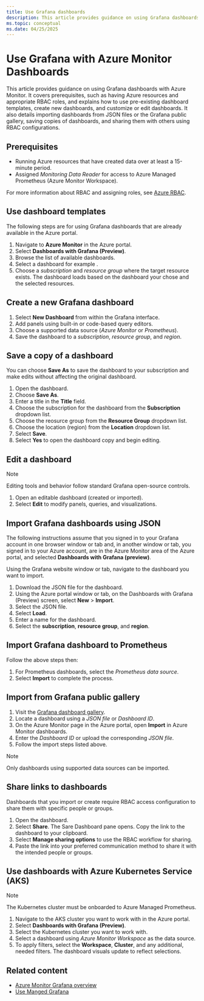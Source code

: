 ```yaml
---
title: Use Grafana dashboards
description: This article provides guidance on using Grafana dashboards with Azure Monitor. It covers prerequisites, such as having Azure resources and appropriate RBAC roles, and explains how to use pre-existing dashboard templates, create new dashboards, and customize or edit dashboards. It also details importing dashboards from JSON files or the Grafana public gallery, saving copies of dashboards, and sharing them with others using RBAC configurations.
ms.topic: conceptual
ms.date: 04/25/2025
---
```


# Use Grafana with Azure Monitor Dashboards

This article provides guidance on using Grafana dashboards with Azure Monitor. It covers prerequisites, such as having Azure resources and appropriate RBAC roles, and explains how to use pre-existing dashboard templates, create new dashboards, and customize or edit dashboards. It also details importing dashboards from JSON files or the Grafana public gallery, saving copies of dashboards, and sharing them with others using RBAC configurations.

## Prerequisites

-   Running Azure resources that have created data over at least a 15-minute period.
-   Assigned *Monitoring Data Reader* for access to Azure Managed Prometheus (Azure Monitor Workspace).

For more information about RBAC and assigning roles, see [Azure RBAC]().

## Use dashboard templates

The following steps are for using Grafana dashboards that are already available in the Azure portal.

1.  Navigate to **Azure Monitor** in the Azure portal.
1.  Select **Dashboards with Grafana (Preview)**.
1.  Browse the list of available dashboards.
1.  Select a dashboard for example .
1.  Choose a *subscription* and *resource group* where the target resource exists. The dashboard loads based on the dashboard your chose and the selected resources.

## Create a new Grafana dashboard

1.  Select **New Dashboard** from within the Grafana interface.
1.  Add panels using built-in or code-based query editors.
1.  Choose a supported data source (*Azure Monitor* or *Prometheus*).
1.  Save the dashboard to a *subscription*, *resource group*, and *region*.

## Save a copy of a dashboard

You can choose **Save As** to save the dashboard to your subscription and make edits without affecting the original dashboard.

1. Open the dashboard.
1. Choose **Save As**.
1. Enter a title in the **Title** field.
1. Choose the subscription for the dashboard from the **Subscription** dropdown list.
1. Choose the reosurce group from the **Resource Group** dropdown list.
1. Choose the location (region) from the **Location** dropdown list.
1. Select **Save**.
1. Select **Yes** to open the dashboard copy and begin editing.

## Edit a dashboard

> [!NOTE]
> Editing tools and behavior follow standard Grafana open-source controls.

1.  Open an editable dashboard (created or imported).
1.  Select **Edit** to modify panels, queries, and visualizations.

## Import Grafana dashboards using JSON

The following instructions assume that you signed in to your Grafana account in one browser window or tab and, in another window or tab, you signed in to your Azure account, are in the Azure Monitor area of the Azure portal, and selected **Dashboards with Grafana (preview)**.

Using the Grafana website window or tab, navigate to the dashboard you want to import.

1.  Download the JSON file for the dashboard.
1.  Using the Azure portal window or tab, on the Dashboards with Grafana (Preview) screen, select **New** \> **Import**.
1.  Select the JSON file.
1.  Select **Load**.
1.  Enter a name for the dashboard.
1.  Select the **subscription**, **resource group**, and **region**.

## Import Grafana dashboard to Prometheus

Follow the above steps then:

1.  For Prometheus dashboards, select the *Prometheus data source*.
1.  Select **Import** to complete the process.

## Import from Grafana public gallery

1.  Visit the [Grafana dashboard gallery](https://grafana.com/grafana/dashboards/).
1.  Locate a dashboard using a *JSON file* or *Dashboard ID*.
1.  On the Azure Monitor page in the Azure portal, open **Import** in Azure Monitor dashboards.
1.  Enter the *Dashboard ID* or upload the corresponding *JSON* *file*.
1.  Follow the import steps listed above.

> [!NOTE]
> Only dashboards using supported data sources can be imported.

## Share links to dashboards

Dashboards that you import or create require RBAC access configuration to share them with specific people or groups.

1. Open the dashboard.
1. Select **Share**. The Sare Dashboard pane opens. Copy the link to the dashboard to your clipboard.
1. Select **Manage sharing options** to use the RBAC workflow for sharing.
1. Paste the link into your preferred communication method to share it with the intended people or groups.

## Use dashboards with Azure Kubernetes Service (AKS)

> [!Note]
> The Kubernetes cluster must be onboarded to Azure Managed Prometheus.

1.  Navigate to the AKS cluster you want to work with in the Azure portal.
1.  Select **Dashboards with Grafana (Preview)**.
1.  Select the Kubernetes cluster you want to work with.
1.  Select a dashboard using *Azure Monitor Workspace* as the data source.
1.  To apply filters, select the **Workspace**, **Cluster**, and any additional, needed filters. The dashboard visuals update to reflect selections.

## Related content

- [Azure Monitor Grafana overview](visualize-grafana-overview.md)
- [Use Manged Grafana](visualize-use-managed-grafana-how-to.md)
